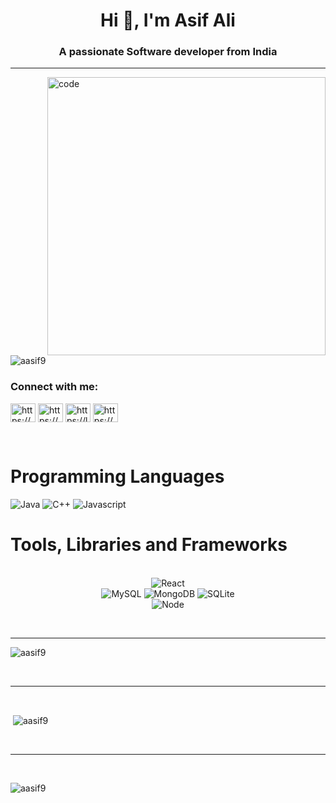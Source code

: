 <h1 align="center">Hi 👋, I'm Asif Ali</h1>
<h3 align="center">A passionate Software developer from India</h3>
<hr>
<img align="right" alt="code" width="445" src="https://media.giphy.com/media/fwbZnTftCXVocKzfxR/giphy.gif">

<p align="left"> <img src="https://komarev.com/ghpvc/?username=aasif9&label=Profile%20views&color=0e75b6&style=flat" alt="aasif9" /> </p>



<h3 align="left">Connect with me:</h3>
<p align="left">
<a href="https://linkedin.com/in/https://www.linkedin.com/in/asif-ali9/" target="blank"><img align="center" src="https://raw.githubusercontent.com/rahuldkjain/github-profile-readme-generator/master/src/images/icons/Social/linked-in-alt.svg" alt="https://www.linkedin.com/in/asif-ali9/" height="30" width="40" /></a>
<a href="https://instagram.com/https://www.instagram.com/_asif_9_ali_/" target="blank"><img align="center" src="https://raw.githubusercontent.com/rahuldkjain/github-profile-readme-generator/master/src/images/icons/Social/instagram.svg" alt="https://www.instagram.com/_asif_9_ali_/" height="30" width="40" /></a>
<a href="https://www.leetcode.com/https://leetcode.com/asifali5/" target="blank"><img align="center" src="https://raw.githubusercontent.com/rahuldkjain/github-profile-readme-generator/master/src/images/icons/Social/leet-code.svg" alt="https://leetcode.com/asifali5/" height="30" width="40" /></a>
<a href="https://auth.geeksforgeeks.org/user/https://auth.geeksforgeeks.org/user/asifali5/practice/" target="blank"><img align="center" src="https://raw.githubusercontent.com/rahuldkjain/github-profile-readme-generator/master/src/images/icons/Social/geeks-for-geeks.svg" alt="https://auth.geeksforgeeks.org/user/asifali5/practice/" height="30" width="40" /></a>
</p>
<br>
<h1>Programming Languages</h1>
<p align="left">
  <img src="https://img.shields.io/badge/-C-F3F7FA?logo=c&logoColor=A8B9CC&style=for-the-badge&logoWidth=30" alt="Java">
  <img src="https://img.shields.io/badge/-C++-F3F7FA?logo=cplusplus&logoColor=F7DF1E&style=for-the-badge&logoWidth=30" alt="C++">
  <img src="https://img.shields.io/badge/-Js-F3F7FA?logo=javascript&logoColor=F7DF1E&style=for-the-badge&logoWidth=30" alt="Javascript">
 

</p>
<h1>Tools, Libraries and Frameworks</h1>
<p align="center">
  
  </br>
  <img src="https://img.shields.io/badge/-ReactJs-F3F7FA?logo=react&logoColor=61DAFB&style=for-the-badge&logoWidth=30" alt="React">
  </br>
  <img src="https://img.shields.io/badge/-MySQL-F3F7FA?logo=mysql&logoColor=4479A1&style=for-the-badge&logoWidth=30" alt="MySQL">
  <img src="https://img.shields.io/badge/-MongoDB-F3F7FA?logo=mongodb&logoColor=47A248&style=for-the-badge&logoWidth=30" alt="MongoDB">
  <img src="https://img.shields.io/badge/-SQLite-F3F7FA?logo=sqlite&logoColor=003B57&style=for-the-badge&logoWidth=30" alt="SQLite">
  </br>
  <img src="https://img.shields.io/badge/-NodeJS-F3F7FA?logo=node.js&logoColor=009639&style=for-the-badge&logoWidth=30" alt="Node">
 
</p>

<br>
<hr>

<p><img align="center" src="https://github-readme-stats.vercel.app/api/top-langs?username=aasif9&show_icons=true&locale=en&layout=compact" alt="aasif9" /></p>
<br>
<hr>
<br>
<p>&nbsp;<img align="center" src="https://github-readme-stats.vercel.app/api?username=aasif9&show_icons=true&locale=en" alt="aasif9" /></p>
<br>
<hr>
<br>
<p><img align="center" src="https://github-readme-streak-stats.herokuapp.com/?user=aasif9&" alt="aasif9" /></p>
